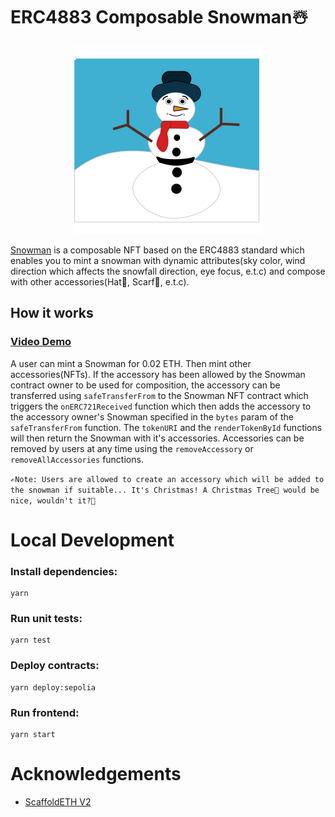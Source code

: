 # ERC4883 Composable Snowman☃️

<p align="center">
<img src="snowman.svg" alt="Snowman" width="300">
</p>

[Snowman](https://snowman-mu.vercel.app/) is a composable NFT based on the ERC4883 standard which enables you to mint a snowman with dynamic attributes(sky color, wind direction which affects the snowfall direction, eye focus, e.t.c) and compose with other accessories(Hat🎩, Scarf🧣, e.t.c).

## How it works

### [Video Demo](https://www.youtube.com/watch?v=M6UHlhepcBo)

A user can mint a Snowman for 0.02 ETH. Then mint other accessories(NFTs). If the accessory has been allowed by the Snowman contract owner to be used for composition, the accessory can be transferred using `safeTransferFrom` to the Snowman NFT contract which triggers the `onERC721Received` function which then adds the accessory to the accessory owner's Snowman specified in the `bytes` param of the `safeTransferFrom` function. The `tokenURI` and the `renderTokenById` functions will then return the Snowman with it's accessories. Accessories can be removed by users at any time using the `removeAccessory` or `removeAllAccessories` functions.

`✍️Note: Users are allowed to create an accessory which will be added to the snowman if suitable... It's Christmas! A Christmas Tree🎄 would be nice, wouldn't it?🙂`

# Local Development

### Install dependencies:

```shell
yarn
```

### Run unit tests:

```shell
yarn test
```

### Deploy contracts:

```shell
yarn deploy:sepolia
```

### Run frontend:

```shell
yarn start
```

# Acknowledgements

- [ScaffoldETH V2](https://github.com/scaffold-eth/se-2)
